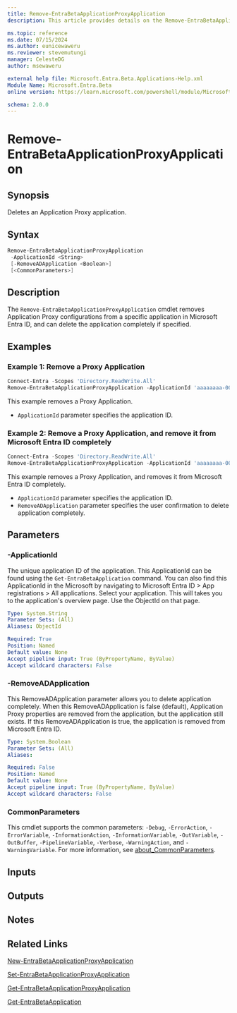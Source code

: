 ```yaml
---
title: Remove-EntraBetaApplicationProxyApplication
description: This article provides details on the Remove-EntraBetaApplicationProxyApplication command.

ms.topic: reference
ms.date: 07/15/2024
ms.author: eunicewaweru
ms.reviewer: stevemutungi
manager: CelesteDG
author: msewaweru

external help file: Microsoft.Entra.Beta.Applications-Help.xml
Module Name: Microsoft.Entra.Beta
online version: https://learn.microsoft.com/powershell/module/Microsoft.Entra.Beta/Remove-EntraBetaApplicationProxyApplication

schema: 2.0.0
---
```


# Remove-EntraBetaApplicationProxyApplication

## Synopsis

Deletes an Application Proxy application.

## Syntax

```powershell
Remove-EntraBetaApplicationProxyApplication
 -ApplicationId <String>
 [-RemoveADApplication <Boolean>]
 [<CommonParameters>]
```

## Description

The `Remove-EntraBetaApplicationProxyApplication` cmdlet removes Application Proxy configurations from a specific application in Microsoft Entra ID, and can delete the application completely if specified.

## Examples

### Example 1: Remove a Proxy Application

```powershell
Connect-Entra -Scopes 'Directory.ReadWrite.All'
Remove-EntraBetaApplicationProxyApplication -ApplicationId 'aaaaaaaa-0000-1111-2222-bbbbbbbbbbbb'
```

This example removes a Proxy Application.

- `ApplicationId` parameter specifies the application ID.

### Example 2: Remove a Proxy Application, and remove it from Microsoft Entra ID completely

```powershell
Connect-Entra -Scopes 'Directory.ReadWrite.All'
Remove-EntraBetaApplicationProxyApplication -ApplicationId 'aaaaaaaa-0000-1111-2222-bbbbbbbbbbbb' -RemoveADApplication $true
```

This example removes a Proxy Application, and removes it from Microsoft Entra ID completely.

- `ApplicationId` parameter specifies the application ID.  
- `RemoveADApplication` parameter specifies the user confirmation to delete application completely.

## Parameters

### -ApplicationId

The unique application ID of the application.
This ApplicationId can be found using the `Get-EntraBetaApplication` command.
You can also find this ApplicationId in the Microsoft by navigating to Microsoft Entra ID > App registrations > All applications. Select your application. This will takes you to the application's overview page. Use the ObjectId on that page.

```yaml
Type: System.String
Parameter Sets: (All)
Aliases: ObjectId

Required: True
Position: Named
Default value: None
Accept pipeline input: True (ByPropertyName, ByValue)
Accept wildcard characters: False
```

### -RemoveADApplication

This RemoveADApplication parameter allows you to delete application completely.
When this RemoveADApplication is false (default), Application Proxy properties are removed from the application, but the application still exists.
If this RemoveADApplication is true, the application is removed from Microsoft Entra ID.

```yaml
Type: System.Boolean
Parameter Sets: (All)
Aliases:

Required: False
Position: Named
Default value: None
Accept pipeline input: True (ByPropertyName, ByValue)
Accept wildcard characters: False
```

### CommonParameters

This cmdlet supports the common parameters: `-Debug`, `-ErrorAction`, `-ErrorVariable`, `-InformationAction`, `-InformationVariable`, `-OutVariable`, `-OutBuffer`, `-PipelineVariable`, `-Verbose`, `-WarningAction`, and `-WarningVariable`. For more information, see [about_CommonParameters](https://go.microsoft.com/fwlink/?LinkID=113216).

## Inputs

## Outputs

## Notes

## Related Links

[New-EntraBetaApplicationProxyApplication](New-EntraBetaApplicationProxyApplication.md)

[Set-EntraBetaApplicationProxyApplication](Set-EntraBetaApplicationProxyApplication.md)

[Get-EntraBetaApplicationProxyApplication](Get-EntraBetaApplicationProxyApplication.md)

[Get-EntraBetaApplication](Get-EntraBetaApplication.md)
